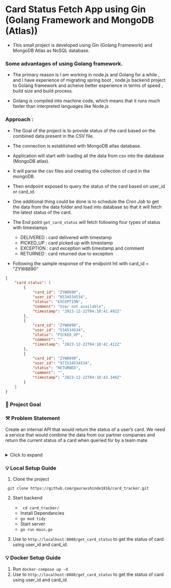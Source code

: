 # Card Status Fetch App using Gin (Golang Framework and MongoDB (Atlas))

- This small project is developed using Gin (Golang Framework) and  MongoDB Atlas as NoSQL database.

### Some advantages of using Golang framework.
- The primary reason is I am working in node.js and  Golang for a while , and I have experience of migrating spring boot , node.js backend project to Golang framework and acheive better experience in terms of speed ,  build size and build process.

- Golang is compiled into machine code, which means that it runs much faster than interpreted languages like Node.js


### Approach : 

- The Goal of the project is to provide status of the card based on the combined data present in the CSV file.
- The connection is established with MongoDB atlas database. 
- Application will start with loading all the data from csv into the database (MongoDB atlas).
- It will parse the csv files and creating the collection of card in the mongoDB.
- Then endpoint exposed to query the status of the card based on user_id or card_id.
- One additional thing could be done is to schedule the *Cron Job* to get the data from the data folder
  and load into database so that it will fetch the latest status of the card.

- The End point ```get_card_status``` will fetch following four  types of status with timestamps 
  - DELIVERED : card delivered with timestamp
  - PICKED_UP : card picked up with timestamp
  - EXCEPTION : card exception with timestamp and comment
  - RETURNED  : card returned due to exception


- Following the sample response of the endpoint hit with card_id = "ZYW8890"

```JSON
{
    "card status": [
        {
            "card_id": "ZYW8890",
            "user_id": "0534534534",
            "status": "EXCEPTION",
            "comment": "User not available",
            "timestamp": "2023-12-22T04:18:41.492Z"
        },
        {
            "card_id": "ZYW8890",
            "user_id": "534534534",
            "status": "PICKED_UP",
            "comment": "",
            "timestamp": "2023-12-22T04:18:42.412Z"
        },
        {
            "card_id": "ZYW8890",
            "user_id": "971534534534",
            "status": "RETURNED",
            "comment": "",
            "timestamp": "2023-12-22T04:18:43.346Z"
        }
    ]
}


```
### 🧿 Project Goal
<!-- Problem Statement -->

### ⚒ Problem Statement
Create an internal API that would return the status of a user’s card.
We need a service that would combine the data from our partner companies and return the current status of a card when queried for by a team mate.

##
<details>
  <summary>Click to expand</summary>
   
### ✓ Details:

Internally, let’s say we identify a user with their phone number, and for this particular task, let us ignore the country code, and set it to be a 9 digit number. A user’s card has a unique identifier as well, and for this task, we can assume that all entities involved uses the same ID to refer to the card.

Here’s a top level flow of what happens to a card

- Card is generated by us
- Card is picked up by courier partner
- Card is delivered
- If the Card could not be delivered, re-delivery is attempted maximum of two times
- If all attempts of delivery fail, it is returned to us


</details>


### 💡 Local Setup Guide

1. Clone the project

` git clone https://github.com/gauravshinde1816/card_tracker.git`

2. Start backend
   - ` cd card_tracker/`
   - Install Dependancies
   - `go mod tidy`
   - Start server
   - `go run main.go`

4. Use to `http://localhost:8080/get_card_status` to get the status of card using user_id  and card_id.


### 💡 Docker Setup Guide

1. Run `docker-compose up -d`
2. Use to `http://localhost:8080/get_card_status` to get the status of card using user_id  and card_id.

